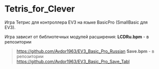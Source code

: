 # Tetris_for_Clever
Игра Тетрис для контроллера EV3 на языке BasicPro (SmallBasic для EV3).

Игра зависит от библиотечных модулей расширения:
**LCDRu.bpm** - в репозитории    
> <https://github.com/Avdor1963/EV3_Basic_Pro_Russian>
**Save.bpm** - в репозитории
> <https://github.com/Avdor1963/EV3_Basic_Pro_Save_Tabl>

